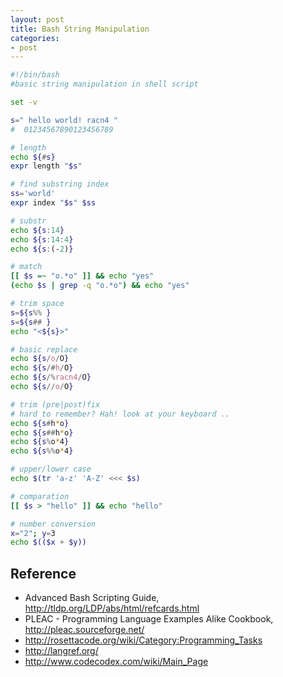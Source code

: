 ```yaml
---
layout: post
title: Bash String Manipulation
categories:
- post
---
```


```bash
#!/bin/bash
#basic string manipulation in shell script

set -v

s=" hello world! racn4 "
#  01234567890123456789

# length
echo ${#s}
expr length "$s"

# find substring index
ss='world'
expr index "$s" $ss

# substr
echo ${s:14}
echo ${s:14:4}
echo ${s:(-2)}

# match
[[ $s =~ "o.*o" ]] && echo "yes"
(echo $s | grep -q "o.*o") && echo "yes"

# trim space
s=${s%% }
s=${s## }
echo "<${s}>"

# basic replace
echo ${s/o/O}
echo ${s/#h/O}
echo ${s/%racn4/O}
echo ${s//o/O}

# trim (pre|post)fix
# hard to remember? Hah! look at your keyboard ..  
echo ${s#h*o}
echo ${s##h*o}
echo ${s%o*4}
echo ${s%%o*4}

# upper/lower case
echo $(tr 'a-z' 'A-Z' <<< $s)

# comparation
[[ $s > "hello" ]] && echo "hello"

# number conversion
x="2"; y=3
echo $(($x + $y))
```

## Reference

* Advanced Bash Scripting Guide, http://tldp.org/LDP/abs/html/refcards.html
* PLEAC - Programming Language Examples Alike Cookbook, http://pleac.sourceforge.net/
* http://rosettacode.org/wiki/Category:Programming_Tasks
* http://langref.org/
* http://www.codecodex.com/wiki/Main_Page
